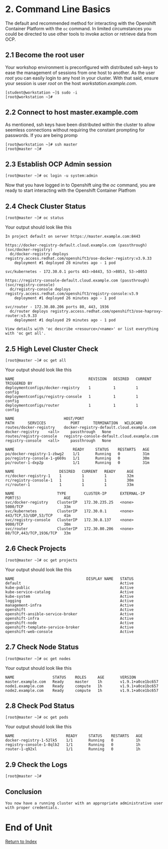 # 2. Command Line Basics

The default and recommended method for interacting with the Openshift Container Platform with the `oc` command.  In limited circumstances you could be directed to use other tools to invoke action or retrieve data from OCP.

## 2.1 Become the root user

Your workshop environment is preconfigured with distributed ssh-keys to ease the management of sessions from one host to another.  As the user *root* you can easily login to any host in your cluster.  With that said, ensure your session is user *root* on the host *workstation.example.com*.

    [student@workstation ~]$ sudo -i
    [root@workstation ~]#

## 2.2 Connect to host master.example.com

As mentioned, ssh keys have been distributed within the cluster to allow seemless connections without requiring the constant prompting for passwords.  If you are being promp

    [root@workstation ~]# ssh master
    [root@master ~]#

## 2.3 Establish OCP Admin session

    [root@master ~]# oc login -u system:admin
    
Now that you have logged in to Openshift uing the *oc* command, you are ready to start interacting with the Openshift Container Platfrom

## 2.4 Check Cluster Status

    [root@master ~]# oc status

Your output should look like this

    In project default on server https://master.example.com:8443

    https://docker-registry-default.cloud.example.com (passthrough) (svc/docker-registry)
      dc/docker-registry deploys registry.access.redhat.com/openshift3/ose-docker-registry:v3.9.33
        deployment #1 deployed 28 minutes ago - 1 pod
        
    svc/kubernetes - 172.30.0.1 ports 443->8443, 53->8053, 53->8053

    https://registry-console-default.cloud.example.com (passthrough) (svc/registry-console)
      dc/registry-console deploys registry.access.redhat.com/openshift3/registry-console:v3.9
        deployment #1 deployed 26 minutes ago - 1 pod

    svc/router - 172.30.80.206 ports 80, 443, 1936
      dc/router deploys registry.access.redhat.com/openshift3/ose-haproxy-router:v3.9.33
        deployment #1 deployed 29 minutes ago - 1 pod

    View details with 'oc describe <resource>/<name>' or list everything with 'oc get all'.

## 2.5 High Level Cluster Check

    [root@master ~]# oc get all

Your output should look like this

    NAME                                 REVISION   DESIRED   CURRENT   TRIGGERED BY
    deploymentconfigs/docker-registry    1          1         1         config
    deploymentconfigs/registry-console   1          1         1         config
    deploymentconfigs/router             1          1         1         config

    NAME                      HOST/PORT                                    PATH      SERVICES           PORT      TERMINATION   WILDCARD
    routes/docker-registry    docker-registry-default.cloud.example.com              docker-registry    <all>     passthrough   None
    routes/registry-console   registry-console-default.cloud.example.com             registry-console   <all>     passthrough   None

    NAME                          READY     STATUS    RESTARTS   AGE                                                                 
    po/docker-registry-1-zbwg2    1/1       Running   0          31m
    po/registry-console-1-g669s   1/1       Running   0          30m
    po/router-1-dxp2p             1/1       Running   0          31m

    NAME                    DESIRED   CURRENT   READY     AGE
    rc/docker-registry-1    1         1         1         32m
    rc/registry-console-1   1         1         1         30m
    rc/router-1             1         1         1         33m

    NAME                   TYPE        CLUSTER-IP      EXTERNAL-IP   PORT(S)                   AGE
    svc/docker-registry    ClusterIP   172.30.235.25   <none>        5000/TCP                  33m
    svc/kubernetes         ClusterIP   172.30.0.1      <none>        443/TCP,53/UDP,53/TCP     41m
    svc/registry-console   ClusterIP   172.30.8.137    <none>        9000/TCP                  30m
    svc/router             ClusterIP   172.30.80.206   <none>        80/TCP,443/TCP,1936/TCP   33m



## 2.6 Check Projects

    [root@master ~]# oc get projects

Your output should look like this

    NAME                                DISPLAY NAME   STATUS
    default                                            Active
    kube-public                                        Active
    kube-service-catalog                               Active
    kube-system                                        Active
    logging                                            Active
    management-infra                                   Active
    openshift                                          Active
    openshift-ansible-service-broker                   Active
    openshift-infra                                    Active
    openshift-node                                     Active
    openshift-template-service-broker                  Active
    openshift-web-console                              Active

## 2.7 Check Node Status

    [root@master ~]# oc get nodes

Your output should look like this

    NAME                 STATUS    ROLES     AGE       VERSION
    master.example.com   Ready     master    1h        v1.9.1+a0ce1bc657
    node1.example.com    Ready     compute   1h        v1.9.1+a0ce1bc657
    node2.example.com    Ready     compute   1h        v1.9.1+a0ce1bc657


## 2.8 Check Pod Status

    [root@master ~]# oc get pods

Your output should look like this

    NAME                       READY     STATUS    RESTARTS   AGE
    docker-registry-1-52lk5    1/1       Running   0          1h
    registry-console-1-8qlb2   1/1       Running   0          1h
    router-1-q92xl             1/1       Running   0          1h

## 2.9  Check the Logs

    [root@master ~]#

        
## Conclusion

    You now have a running cluster with an appropriate administrative user with proper credentials.
    
# End of Unit
[Return to Index](https://github.com/xtophd/OCP-Workshop/tree/master/documentation "OCP-Workshop Index")
